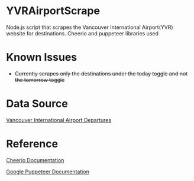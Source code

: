 # YVRAirportScrape
Node.js script that scrapes the Vancouver International Airport(YVR) website for destinations. Cheerio and puppeteer libraries used

# Known Issues
* ~~Currently scrapes only the destinations under the today toggle and not the tomorrow toggle~~

# Data Source
[Vancouver International Airport Departures](http://www.yvr.ca/en/passengers/flights/departing-flights)

# Reference
 [Cheerio Documentation](https://cheerio.js.org/)
 
 [Google Puppeteer Documentation](https://pptr.dev/)
